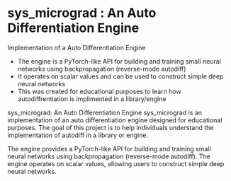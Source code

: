 # sys_micrograd : An Auto Differentiation Engine
Implementation of a Auto Differentiation Engine

- The engine is a PyTorch-like API for building and training small neural networks using backpropagation (reverse-mode autodiff) 
- It operates on scalar values and can be used to construct simple deep neural networks
- This was created for educational purposes to learn how autodiffrentiation is implimented in a library/engine 


sys_micrograd: An Auto Differentiation Engine
sys_micrograd is an implementation of an auto differentiation engine designed for educational purposes. The goal of this project is to help individuals understand the implementation of autodiff in a library or engine.

The engine provides a PyTorch-like API for building and training small neural networks using backpropagation (reverse-mode autodiff). The engine operates on scalar values, allowing users to construct simple deep neural networks.
